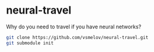 # neural-travel
Why do you need to travel if you have neural networks?

```bash
git clone https://github.com/vsmelov/neural-travel.git
git submodule init
```

